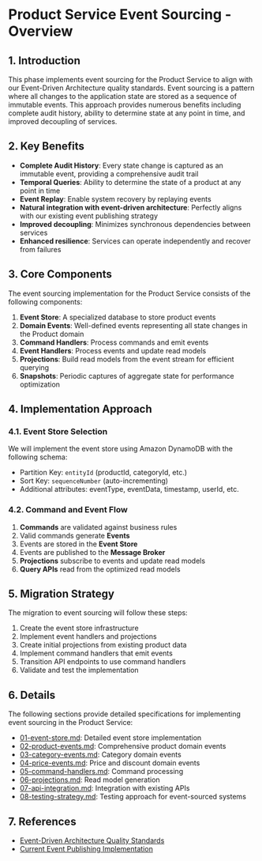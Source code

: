 # Product Service Event Sourcing - Overview

## 1. Introduction

This phase implements event sourcing for the Product Service to align with our Event-Driven Architecture quality standards. Event sourcing is a pattern where all changes to the application state are stored as a sequence of immutable events. This approach provides numerous benefits including complete audit history, ability to determine state at any point in time, and improved decoupling of services.

## 2. Key Benefits

- **Complete Audit History**: Every state change is captured as an immutable event, providing a comprehensive audit trail
- **Temporal Queries**: Ability to determine the state of a product at any point in time
- **Event Replay**: Enable system recovery by replaying events
- **Natural integration with event-driven architecture**: Perfectly aligns with our existing event publishing strategy
- **Improved decoupling**: Minimizes synchronous dependencies between services
- **Enhanced resilience**: Services can operate independently and recover from failures

## 3. Core Components

The event sourcing implementation for the Product Service consists of the following components:

1. **Event Store**: A specialized database to store product events
2. **Domain Events**: Well-defined events representing all state changes in the Product domain
3. **Command Handlers**: Process commands and emit events
4. **Event Handlers**: Process events and update read models
5. **Projections**: Build read models from the event stream for efficient querying
6. **Snapshots**: Periodic captures of aggregate state for performance optimization

## 4. Implementation Approach

### 4.1. Event Store Selection

We will implement the event store using Amazon DynamoDB with the following schema:
- Partition Key: `entityId` (productId, categoryId, etc.)
- Sort Key: `sequenceNumber` (auto-incrementing)
- Additional attributes: eventType, eventData, timestamp, userId, etc.

### 4.2. Command and Event Flow

1. **Commands** are validated against business rules
2. Valid commands generate **Events**
3. Events are stored in the **Event Store**
4. Events are published to the **Message Broker**
5. **Projections** subscribe to events and update read models
6. **Query APIs** read from the optimized read models

## 5. Migration Strategy

The migration to event sourcing will follow these steps:

1. Create the event store infrastructure
2. Implement event handlers and projections
3. Create initial projections from existing product data
4. Implement command handlers that emit events
5. Transition API endpoints to use command handlers
6. Validate and test the implementation

## 6. Details

The following sections provide detailed specifications for implementing event sourcing in the Product Service:

- [01-event-store.md](./01-event-store.md): Detailed event store implementation
- [02-product-events.md](./02-product-events.md): Comprehensive product domain events
- [03-category-events.md](./03-category-events.md): Category domain events
- [04-price-events.md](./04-price-events.md): Price and discount domain events
- [05-command-handlers.md](./05-command-handlers.md): Command processing
- [06-projections.md](./06-projections.md): Read model generation
- [07-api-integration.md](./07-api-integration.md): Integration with existing APIs
- [08-testing-strategy.md](./08-testing-strategy.md): Testing approach for event-sourced systems

## 7. References

- [Event-Driven Architecture Quality Standards](../../../architecture/quality-standards/01-event-driven-architecture-standards.md)
- [Current Event Publishing Implementation](../05-event-publishing/00-overview.md)